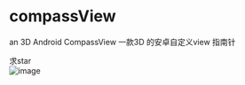 # compassView
an 3D Android CompassView  一款3D 的安卓自定义view 指南针

求star  
![image](https://github.com/githubwing/compassView/raw/master/perview.gif)
